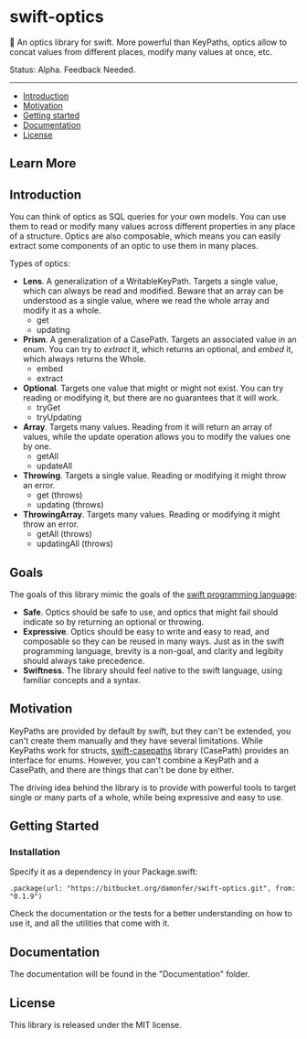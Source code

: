 # swift-optics

🔬 An optics library for swift. More powerful than KeyPaths, optics allow to concat values from different places, modify many values at once, etc.

Status: Alpha. Feedback Needed.

---

* [Introduction](#Introduction)
* [Motivation](#Motivation)
* [Getting started](#Getting-started)
* [Documentation](#Documentation)
* [License](#License)

## Learn More

## Introduction

You can think of optics as SQL queries for your own models. You can use them to read or modify many values across different properties in any place of a structure. Optics are also composable, which means you can easily extract some components of an optic to use them in many places. 

Types of optics:

- **Lens**. A generalization of a WritableKeyPath. Targets a single value, which can always be read and modified. Beware that an array can be understood as a single value, where we read the whole array and modify it as a whole.
	- get
	- updating
- **Prism**. A generalization of a CasePath. Targets an associated value in an enum. You can try to *extract* it, which returns an optional, and *embed* it, which always returns the Whole.
	- embed
	- extract
- **Optional**. Targets one value that might or might not exist. You can try reading or modifying it, but there are no guarantees that it will work.
	- tryGet
	- tryUpdating
- **Array**. Targets many values. Reading from it will return an array of values, while the update operation allows you to modify the values one by one.
	- getAll
	- updateAll
- **Throwing**. Targets a single value. Reading or modifying it might throw an error.
	- get (throws)
	- updating (throws)
- **ThrowingArray**. Targets many values. Reading or modifying it might throw an error.
	- getAll (throws)
	- updatingAll (throws)
	
## Goals

The goals of this library mimic the goals of the [swift programming language](https://www.swift.org/about):

- **Safe**. Optics should be safe to use, and optics that might fail should indicate so by returning an optional or throwing.
- **Expressive**. Optics should be easy to write and easy to read, and composable so they can be reused in many ways. Just as in the swift programming language, brevity is a non-goal, and clarity and legibity should always take precedence.
- **Swiftness**. The library should feel native to the swift language, using familiar concepts and a syntax.

## Motivation

KeyPaths are provided by default by swift, but they can't be extended, you can't create them manually and they have several limitations. While KeyPaths work for structs, [swift-casepaths](https://github.com/pointfreeco/swift-case-paths "GitHub - pointfreeco/swift-case-paths: 🧰 Case paths bring the power and ergonomics of key paths to enums!") library (CasePath) provides an interface for enums. However, you can't combine a KeyPath and a CasePath, and there are things that can't be done by either.

The driving idea behind the library is to provide with powerful tools to target single or many parts of a whole, while being expressive and easy to use.

## Getting Started

### Installation

Specify it as a dependency in your Package.swift:

```
.package(url: "https://bitbucket.org/damonfer/swift-optics.git", from: "0.1.9")
```

Check the documentation or the tests for a better understanding on how to use it, and all the utilities that come with it.

## Documentation

The documentation will be found in the "Documentation" folder.

## License

This library is released under the MIT license.

